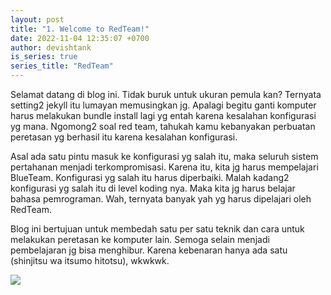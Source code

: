 ```yaml
---
layout: post
title: "1. Welcome to RedTeam!"
date: 2022-11-04 12:35:07 +0700
author: devishtank
is_series: true
series_title: "RedTeam"
---
```


Selamat datang di blog ini. Tidak buruk untuk ukuran pemula kan? Ternyata setting2 jekyll itu lumayan memusingkan jg. Apalagi begitu ganti komputer harus melakukan bundle install lagi yg entah karena kesalahan konfigurasi yg mana. Ngomong2 soal red team, tahukah kamu kebanyakan perbuatan peretasan yg berhasil itu karena kesalahan konfigurasi.

Asal ada satu pintu masuk ke konfigurasi yg salah itu, maka seluruh sistem pertahanan menjadi terkompromisasi. Karena itu, kita jg harus mempelajari BlueTeam. Konfigurasi yg salah itu harus diperbaiki. Malah kadang2 konfigurasi yg salah itu di level koding nya. Maka kita jg harus belajar bahasa pemrograman. Wah, ternyata banyak yah yg harus dipelajari oleh RedTeam.

Blog ini bertujuan untuk membedah satu per satu teknik dan cara untuk melakukan peretasan ke komputer lain. Semoga selain menjadi pembelajaran jg bisa menghibur. Karena kebenaran hanya ada satu (shinjitsu wa itsumo hitotsu), wkwkwk.

![](https://encrypted-tbn0.gstatic.com/images?q=tbn:ANd9GcRueMScYOQ05Xvq_J3p2vl75j0SiuaNeEzo4eIoyT__fg&s)
